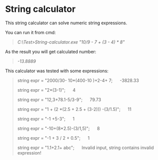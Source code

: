 # String calculator
This string calculator can solve numeric string expressions.

You can run it from cmd:

> *C:\Test>String-calculator.exe "10/9 - 7 + (3 - 4) * 8"*

As the result you will get calculated number:

> *-13.8889*

This calculator was tested with some expressions:

> string expr = "2000/30-  10*(400-10 )+2-4+ 7;&nbsp;&nbsp;&nbsp;&nbsp;&nbsp;&nbsp;-3828.33
>
> string expr = "2*(3-1)";&nbsp;&nbsp;&nbsp;&nbsp;&nbsp;&nbsp;4
>
> string expr = "12,3+78.1-5/3-9";&nbsp;&nbsp;&nbsp;&nbsp;&nbsp;&nbsp;79.73
>
> string expr = "1 + (2 *(2.5 + 2.5 + (3-2))) -(3/1.5)";&nbsp;&nbsp;&nbsp;&nbsp;&nbsp;&nbsp;11 
>
> string expr = "-1 +5-3";&nbsp;&nbsp;&nbsp;&nbsp;&nbsp;&nbsp;1
>
> string expr = "-10+(8*2.5)-(3/1,5)";&nbsp;&nbsp;&nbsp;&nbsp;&nbsp;&nbsp;8
>
> string expr = "-1 + 3 / 2 + 0.5";&nbsp;&nbsp;&nbsp;&nbsp;&nbsp;&nbsp;1
>
> string expr = "1.1+2.1+ abc";&nbsp;&nbsp;&nbsp;&nbsp;&nbsp;&nbsp;Invalid input, string contains invalid expression!
